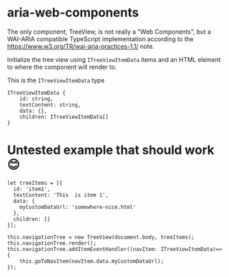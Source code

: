 # aria-web-components
The only component, TreeView, is not really a "Web Components", but a WAI-ARIA compatible TypeScript implementation according to the https://www.w3.org/TR/wai-aria-practices-1.1/ note.

Initialize the tree view using `ITreeViewItemData` items and an HTML element to where the component will render to. 

This is the `ITreeViewItemData` type

```
ITreeViewItemData {
    id: string,
    textContent: string,
    data: {},
    children: ITreeViewItemData[]
}
```

# Untested example that should work 😊
```
let treeItems = [{
  id: 'item1',
  textContent: 'This  is item 1',
  data: {
    myCustomDataUrl: 'somewhere-nice.html'
  },
  children: []
}];

this.navigationTree = new TreeView(document.body, treeItems);
this.navigationTree.render();
this.navigationTree.addItemEventHandler((navItem: ITreeViewItemData)=>{
    this.goToNavItem(navItem.data.myCustomDataUrl);
});
```
